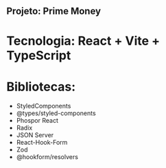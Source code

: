 ## Projeto: Prime Money

# Tecnologia: React + Vite + TypeScript

# Bibliotecas:

- StyledComponents
- @types/styled-components
- Phospor React
- Radix
- JSON Server
- React-Hook-Form
- Zod
- @hookform/resolvers
